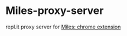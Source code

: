 # Miles-proxy-server
repl.it proxy server for <a href="https://github.com/madhav-mknc/miles-lite">Miles: chrome extension</a>
